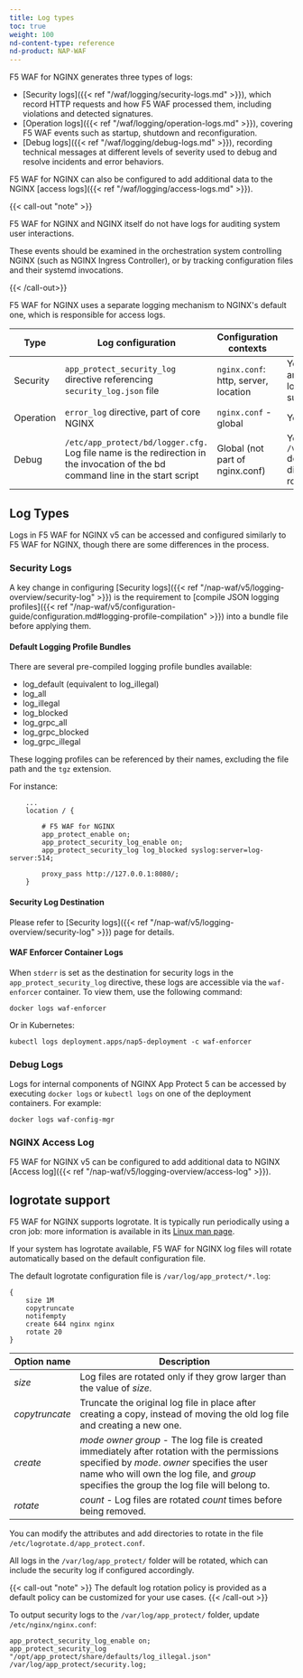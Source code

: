 ```yaml
---
title: Log types
toc: true
weight: 100
nd-content-type: reference
nd-product: NAP-WAF
---
```


F5 WAF for NGINX generates three types of logs:

- [Security logs]({{< ref "/waf/logging/security-logs.md" >}}), which record HTTP requests and how F5 WAF processed them, including violations and detected signatures.
- [Operation logs]({{< ref "/waf/logging/operation-logs.md" >}}), covering F5 WAF events such as startup, shutdown and reconfiguration.
- [Debug logs]({{< ref "/waf/logging/debug-logs.md" >}}), recording technical messages at different levels of severity used to debug and resolve incidents and error behaviors.

F5 WAF for NGINX can also be configured to add additional data to the NGINX [access logs]({{< ref "/waf/logging/access-logs.md" >}}).

{{< call-out "note" >}}

F5 WAF for NGINX and NGINX itself do not have logs for auditing system user interactions.

These events should be examined in the orchestration system controlling NGINX (such as NGINX Ingress Controller), or by tracking configuration files and their systemd invocations.

{{< /call-out>}}

F5 WAF for NGINX uses a separate logging mechanism to NGINX's default one, which is responsible for access logs.

| Type      | Log configuration | Configuration contexts | File destination | Syslog destination |
| --------- | ----------------- | -----------------------| ---------------- | ------------------ |
| Security  | `app_protect_security_log` directive referencing `security_log.json` file | `nginx.conf`: http, server, location | Yes, either `stderr`, or an absolute path to a local file are supported | Yes |
| Operation | `error_log` directive, part of core NGINX | `nginx.conf` - global | Yes, NGINX error log | Yes, NGINX error log |
| Debug     | `/etc/app_protect/bd/logger.cfg.` Log file name is the redirection in the invocation of the bd command line in the start script | Global (not part of nginx.conf) | Yes. Log file is in `/var/log/app_protect` default debug directory.  No file rotation currently | No |


## Log Types

Logs in F5 WAF for NGINX v5 can be accessed and configured similarly to F5 WAF for NGINX, though there are some differences in the process.

### Security Logs

A key change in configuring [Security logs]({{< ref "/nap-waf/v5/logging-overview/security-log" >}}) is the requirement to [compile JSON logging profiles]({{< ref "/nap-waf/v5/configuration-guide/configuration.md#logging-profile-compilation" >}}) into a bundle file before applying them.

#### Default Logging Profile Bundles

There are several pre-compiled logging profile bundles available:

- log_default (equivalent to log_illegal)
- log_all
- log_illegal
- log_blocked
- log_grpc_all
- log_grpc_blocked
- log_grpc_illegal

These logging profiles can be referenced by their names, excluding the file path and the `tgz` extension.

For instance:

```nginx
    ...
    location / {

        # F5 WAF for NGINX
        app_protect_enable on;
        app_protect_security_log_enable on;
        app_protect_security_log log_blocked syslog:server=log-server:514;

        proxy_pass http://127.0.0.1:8080/;
    }
```

#### Security Log Destination

Please refer to [Security logs]({{< ref "/nap-waf/v5/logging-overview/security-log" >}}) page for details.

#### WAF Enforcer Container Logs

When `stderr` is set as the destination for security logs in the `app_protect_security_log` directive, these logs are accessible via the `waf-enforcer` container. To view them, use the following command:

```shell
docker logs waf-enforcer
```

Or in Kubernetes:

```shell
kubectl logs deployment.apps/nap5-deployment -c waf-enforcer
```

### Debug Logs

Logs for internal components of NGINX App Protect 5 can be accessed by executing `docker logs` or `kubectl logs` on one of the deployment containers. For example:

```shell
docker logs waf-config-mgr
```

### NGINX Access Log

F5 WAF for NGINX v5 can be configured to add additional data to NGINX [Access log]({{< ref "/nap-waf/v5/logging-overview/access-log" >}}).

## logrotate support

F5 WAF for NGINX supports logrotate. It is typically run periodically using a cron job: more information is available in its [Linux man page](https://linux.die.net/man/8/logrotate).

If your system has logrotate available, F5 WAF for NGINX log files will rotate automatically based on the default configuration file.

The default logrotate configuration file is `/var/log/app_protect/*.log`:

```none
{
    size 1M
    copytruncate
    notifempty
    create 644 nginx nginx
    rotate 20
}
```

| Option name | Description |
| ----------- | ------------| 
| _size_      | Log files are rotated only if they grow larger than the value of _size_.
| _copytruncate_ | Truncate the original log file in place after creating a copy, instead of moving the old log file and creating a new one.
| _create_ | _mode owner group_ - The log file is created immediately after rotation with the permissions specified by _mode_. _owner_ specifies the user name who will own the log file, and _group_ specifies the group the log file will belong to.
| _rotate_  | _count_ - Log files are rotated _count_ times before being removed.

You can modify the attributes and add directories to rotate in the file `/etc/logrotate.d/app_protect.conf`.

All logs in the `/var/log/app_protect/` folder will be rotated, which can include the security log if configured accordingly.

{{< call-out "note" >}} The default log rotation policy is provided as a default policy can be customized for your use cases. {{< /call-out >}}

To output security logs to the `/var/log/app_protect/` folder, update `/etc/nginx/nginx.conf`:

```nginx
app_protect_security_log_enable on;
app_protect_security_log "/opt/app_protect/share/defaults/log_illegal.json" /var/log/app_protect/security.log;
```